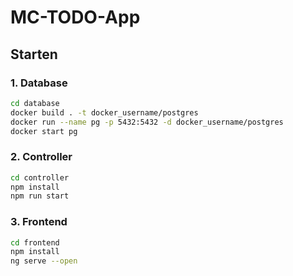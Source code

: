 # MC-TODO-App

## Starten

### 1. Database

```bash
cd database
docker build . -t docker_username/postgres
docker run --name pg -p 5432:5432 -d docker_username/postgres
docker start pg
```

### 2. Controller

```bash
cd controller
npm install
npm run start
```

### 3. Frontend

```bash
cd frontend
npm install
ng serve --open
```
